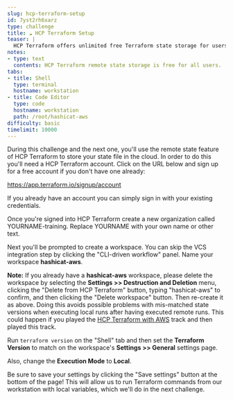 ```yaml
---
slug: hcp-terraform-setup
id: 7yst2rh6xarz
type: challenge
title: ☁️ HCP Terraform Setup
teaser: |
  HCP Terraform offers unlimited free Terraform state storage for users. Safeguard your state files by storing them remotely in HCP Terraform.
notes:
- type: text
  contents: HCP Terraform remote state storage is free for all users.
tabs:
- title: Shell
  type: terminal
  hostname: workstation
- title: Code Editor
  type: code
  hostname: workstation
  path: /root/hashicat-aws
difficulty: basic
timelimit: 10000
---
```

During this challenge and the next one, you'll use the remote state feature of HCP Terraform to store your state file in the cloud. In order to do this you'll need a HCP Terraform account. Click on the URL below and sign up for a free account if you don't have one already:

https://app.terraform.io/signup/account

If you already have an account you can simply sign in with your existing credentials.

Once you're signed into HCP Terraform create a new organization called YOURNAME-training. Replace YOURNAME with your own name or other text.

Next you'll be prompted to create a workspace. You can skip the VCS integration step by clicking the "CLI-driven workflow" panel. Name your workspace **hashicat-aws**.

**Note:** If you already have a **hashicat-aws** workspace, please delete the workspace by selecting the **Settings >> Destruction and Deletion** menu, clicking the "Delete from HCP Terraform" button, typing "hashicat-aws" to confirm, and then clicking the "Delete workspace" button. Then re-create it as above. Doing this avoids possible problems with mis-matched state versions when executing local runs after having executed remote runs. This could happen if you played the [HCP Terraform with AWS](https://play.instruqt.com/hashicorp/tracks/terraform-cloud-aws) track and then played this track.

Run `terraform version` on the "Shell" tab and then set the **Terraform Version** to match on the workspace's **Settings >> General** settings page.

Also, change the **Execution Mode** to **Local**.

Be sure to save your settings by clicking the "Save settings" button at the bottom of the page! This will allow us to run Terraform commands from our workstation with local variables, which we'll do in the next challenge.